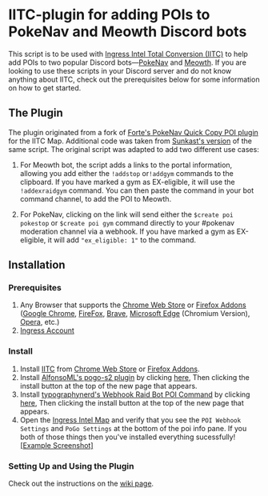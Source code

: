# IITC-plugin for adding POIs to PokeNav and Meowth Discord bots

This script is to be used with [Ingress Intel Total Conversion (IITC)](https://iitc.app/) to help add POIs to two popular Discord bots—[PokeNav](https://pokenavbot.com/) and [Meowth](https://github.com/FoglyOgly/Meowth). If you are looking to use these scripts in your Discord server and do not know anything about IITC, check out the prerequisites below for some information on how to get started.


## The Plugin

The plugin originated from a fork of [Forte's PokeNav Quick Copy POI plugin](https://github.com/pkmngots/iitc-plugins) for the IITC Map. Additional code was taken from [Sunkast's version](https://gist.github.com/sunkast/f38961398f91b7a31e4d29e46dd1264a) of the same script. The original script was adapted to add two different use cases:

1. For Meowth bot, the script adds a links to the portal information, allowing you add either the `!addstop` or`!addgym` commands to the clipboard. If you have marked a gym as EX-eligible, it will use the `!addexraidgym` command. You can then paste the command in your bot command channel, to add the POI to Meowth.

2. For PokeNav, clicking on the link will send either the `$create poi pokestop` or `$create poi gym` command directly to your #pokenav moderation channel via a webhook. If you have marked a gym as EX-eligible, it will add `"ex_eligible: 1"` to the command.

## Installation
### Prerequisites
1. Any Browser that supports the [Chrome Web Store](https://chrome.google.com/webstore/category/extensions) or [Firefox Addons](https://addons.mozilla.org/en-US/firefox/) ([Google Chrome](http://google.com/chrome), [FireFox](https://www.mozilla.org/en-US/firefox/new/), [Brave](https://brave.com), [Microsoft Edge](https://www.microsoft.com/en-us/edge) (Chromium Version), [Opera](https://www.microsoft.com/en-us/edge), etc.) 
2. [Ingress Account](https://ingress.com/)

### Install
1. Install [IITC](https://iitc.app/download_desktop.html) from [Chrome Web Store](https://chrome.google.com/webstore/detail/iitc-button/febaefghpimpenpigafpolgljcfkeakn) or [Firefox Addons](https://addons.mozilla.org/firefox/addon/iitc-button). 
2. Install [AlfonsoML's pogo-s2 plugin](https://gitlab.com/AlfonsoML/pogo-s2) by clicking [here](https://gitlab.com/AlfonsoML/pogo-s2/raw/master/s2check.user.js?inline=false), Then clicking the install button at the top of the new page that appears.
3. Install [typographynerd's Webhook Raid Bot POI Command](https://github.com/typographynerd/iitc-plugins) by clicking [here](https://github.com/typographynerd/iitc-plugins/raw/master/webhookraidbotpoicommand.user.js?inline=false), Then clicking the install button at the top of the new page that appears.
4. Open the [Ingress Intel Map](https://ingress.com/intel) and verify that you see the `POI Webhook Settings` and `PoGo Settings` at the bottom of the poi info pane. If you both of those things then you've installed everything sucessfully! [[Example Screenshot]](https://i.imgur.com/AR9xhUH.png)


### Setting Up and Using the Plugin
Check out the instructions on the [wiki page](https://github.com/typographynerd/iitc-plugins/wiki/Using-the-plugin).
